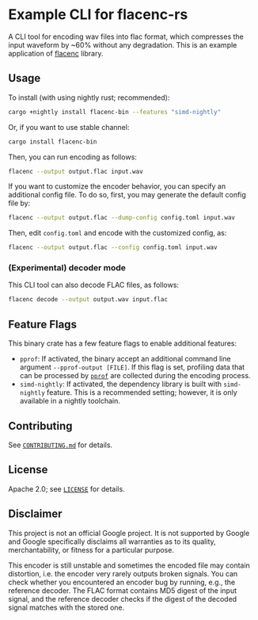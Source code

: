 # Example CLI for flacenc-rs

A CLI tool for encoding wav files into flac format, which compresses the input
waveform by ~60% without any degradation. This is an example application of
[flacenc](https://github.com/yotarok/flacenc-rs) library.

## Usage

To install (with using nightly rust; recommended):

```bash
cargo +nightly install flacenc-bin --features "simd-nightly"
```

Or, if you want to use stable channel:

```bash
cargo install flacenc-bin
```

Then, you can run encoding as follows:

```bash
flacenc --output output.flac input.wav
```

If you want to customize the encoder behavior, you can specify an additional
config file. To do so, first, you may generate the default config file by:

```bash
flacenc --output output.flac --dump-config config.toml input.wav
```

Then, edit `config.toml` and encode with the customized config, as:

```bash
flacenc --output output.flac --config config.toml input.wav
```

### (Experimental) decoder mode

This CLI tool can also decode FLAC files, as follows:

```bash
flacenc decode --output output.wav input.flac
```

## Feature Flags

This binary crate has a few feature flags to enable additional features:

- `pprof`: If activated, the binary accept an additional command line argument
  `--pprof-output [FILE]`. If this flag is set, profiling data that can be
  processed by [`pprof`] are collected during the encoding process.
- `simd-nightly`: If activated, the dependency library is built with
  `simd-nightly` feature. This is a recommended setting; however, it is only
  available in a nightly toolchain.

## Contributing

See [`CONTRIBUTING.md`] for details.

## License

Apache 2.0; see [`LICENSE`] for details.

## Disclaimer

This project is not an official Google project. It is not supported by Google
and Google specifically disclaims all warranties as to its quality,
merchantability, or fitness for a particular purpose.

This encoder is still unstable and sometimes the encoded file may contain
distortion, i.e. the encoder very rarely outputs broken signals. You can check
whether you encountered an encoder bug by running, e.g., the reference decoder.
The FLAC format contains MD5 digest of the input signal, and the reference
decoder checks if the digest of the decoded signal matches with the stored one.

[`contributing.md`]: https://github.com/yotarok/flacenc-rs/blob/main/CONTRIBUTING.md
[`license`]: https://github.com/yotarok/flacenc-rs/blob/main/LICENSE
[`pprof`]: https://github.com/google/pprof

